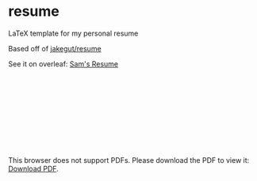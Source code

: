 # resume
LaTeX template for my personal resume

Based off of [jakegut/resume](https://github.com/jakegut/resume)

See it on overleaf: [Sam's Resume](https://www.overleaf.com/read/bvnqbxttnhbj#71695d)

<object data="https://github.com/sam-turney/resume/blob/main/resume.pdf" type="application/pdf" width="700px" height="700px">
    <embed src="https://github.com/sam-turney/resume/blob/main/resume.pdf">
        <p>This browser does not support PDFs. Please download the PDF to view it: <a href="https://github.com/sam-turney/resume/blob/main/resume.pdf">Download PDF</a>.</p>
    </embed>
</object>
